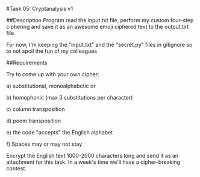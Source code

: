 #Task 05: Cryptanalysis v1

##Description
Program read the input.txt file, perform my custom four-step ciphering and 
save it as an awesome emoji ciphered text to the output.txt file.

For now, I'm keeping the "input.txt" and the "secret.py" files in gitignore so to not spoil the fun of my colleagues

##Requirements

Try to come up with your own cipher:

a) substitutional, monoalphabetic or

b) homophonic (max 3 substitutions per character)

c) column transposition

d) poem transposition

e) the code "accepts" the English alphabet

f) Spaces may or may not stay

Encrypt the English text 1000-2000 characters long and send it as an attachment for this task.
In a week's time we'll have a cipher-breaking contest.